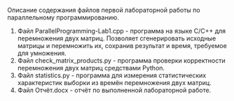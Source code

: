 Описание содержания файлов первой лабораторной работы по параллельному программированию.
1) Файл ParallelProgramming-Lab1.cpp - программа на языке C/C++ для перемножения двух матриц. Позволяет сгенерировать исходные матрицы и перемножить их, сохранив результат и время, требуемое для умножения.
2) Файл check_matrix_products.py - программа проверки корректности перемножения двух матриц средствами Python.
3) Файл statistics.py - программа для измерения статистических характеристик выборки из времён перемножения двух матриц.
4) Файл Отчёт.docx - отчёт по выполненной лабораторной работе.
